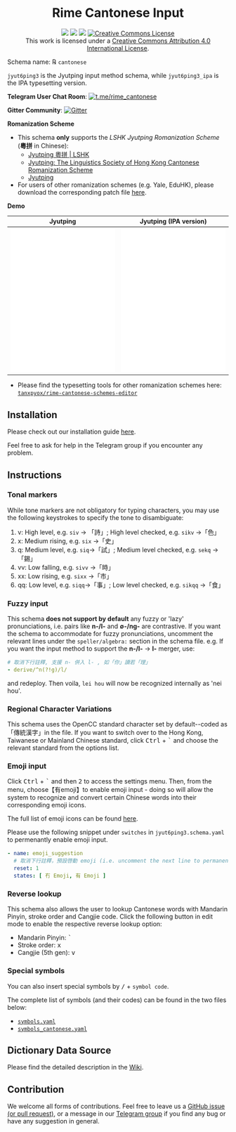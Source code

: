 <h1 align="center">Rime Cantonese Input</h1>

<p align="center">
<a href="https://github.com/rime/rime-cantonese/issues"><img src="https://img.shields.io/badge/Contributions-Welcomed-1dd3b0?style=for-the-badge&logo=github"/></a>
<a href="https://github.com/rime/rime-cantonese/releases"><img src="https://img.shields.io/github/v/release/rime/rime-cantonese?color=38618c&style=for-the-badge"/></a>
<a href="https://travis-ci.com/github/rime/rime-cantonese"><img src="https://img.shields.io/travis/com/rime/rime-cantonese?label=Deploy&logo=travis-ci&logoColor=white&style=for-the-badge"/></a>
<a rel="license" href="http://creativecommons.org/licenses/by/4.0/"><img alt="Creative Commons License" style="border-width:0" src="https://img.shields.io/github/license/rime/rime-cantonese?color=blue&label=License&logo=creative-commons&logoColor=white&style=for-the-badge"/></a>
<br/>
This work is licensed under a <a rel="license" href="http://creativecommons.org/licenses/by/4.0/">Creative Commons Attribution 4.0 International License</a>.
</p>

Schema name: ℞ `cantonese`

`jyut6ping3` is the Jyutping input method schema, while `jyut6ping3_ipa` is the IPA typesetting version.

**Telegram User Chat Room**: [![t.me/rime_cantonese](https://img.shields.io/badge/rime_cantonese-blue?style=flat-square&logo=telegram)](https://t.me/rime_cantonese)

**Gitter Community**: [![Gitter](https://img.shields.io/badge/rime_cantonese-blueviolet?style=flat-square&logo=gitter)](https://gitter.im/rime-cantonese/community?utm_source=badge&utm_medium=badge&utm_campaign=pr-badge)

**Romanization Scheme**

- This schema **only** supports the *LSHK Jyutping Romanization Scheme* (**粵拼** in Chinese):
    - [Jyutping 粵拼 | LSHK](https://www.lshk.org/jyutping)
    - [Jyutping: The Linguistics Society of Hong Kong Cantonese Romanization Scheme](https://www.jyutping.org/en/jyutping/)
    - [Jyutping](https://en.wikipedia.org/wiki/Jyutping)
- For users of other romanization schemes (e.g. Yale, EduHK), please download the corresponding patch file [here](https://github.com/tanxpyox/rime-cantonese-schemes).

**Demo**

| Jyutping                   | Jyutping (IPA version)        |
| -------------------------- | ------------------------- |
| ![示例 1](./demo/tone.gif) | ![示例 2](./demo/ipa.gif) |

* Please find the typesetting tools for other romanization schemes here: [`tanxpyox/rime-cantonese-schemes-editor`](https://github.com/tanxpyox/rime-cantonese-schemes-editor)

## Installation

Please check out our installation guide [here](https://github.com/rime/rime-cantonese/releases).

Feel free to ask for help in the Telegram group if you encounter any problem.

## Instructions

### Tonal markers

While tone markers are not obligatory for typing characters, you may use the following keystrokes to specify the tone to disambiguate:

1. v: High level, e.g. `siv` → 「詩」; High level checked, e.g. `sikv` →「色」
2. x: Medium rising, e.g. `six` →「史」
3. q: Medium level, e.g. `siq`→「試」; Medium level checked, e.g. `sekq` →「錫」
4. vv: Low falling, e.g. `sivv` →「時」
5. xx: Low rising, e.g. `sixx` →「市」
6. qq: Low level, e.g. `siqq`→「事」; Low level checked, e.g. `sikqq` →「食」

### Fuzzy input

This schema **does not support by default** any fuzzy or 'lazy' pronunciations, i.e. pairs like **n-/l-** and **&empty;-/ng-** are contrastive. If you want the schema to accommodate for fuzzy pronunciations, uncomment the relevant lines under the `speller/algebra:` section in the schema file. e.g. If you want the input method to support the **n-/l-** → **l-** merger, use:

```yaml
# 取消下行註釋, 支援 n- 併入 l- , 如「你」讀若「理」
- derive/^n(?!g)/l/
```

and redeploy. Then voila, `lei hou` will now be recognized internally as 'nei hou'.

### Regional Character Variations

This schema uses the OpenCC standard character set by default--coded as「傳統漢字」in the file. If you want to switch over to the Hong Kong, Taiwanese or Mainland Chinese standard, click <kbd>Ctrl</kbd> + <kbd>`</kbd> and choose the relevant standard from the options list.

### Emoji input
Click <kbd>Ctrl</kbd> + <kbd>`</kbd> and then <kbd>2</kbd> to access the settings menu. Then, from the menu, choose【有emoji】to enable emoji input - doing so will allow the system to recognize and convert certain Chinese words into their corresponding emoji icons.

The full list of emoji icons can be found [here](https://github.com/rime/rime-emoji/tree/master/opencc).

Please use the following snippet under `switches` in `jyut6ping3.schema.yaml` to permenantly enable emoji input.

```yaml
- name: emoji_suggestion
  # 取消下行註釋，預設啓動 emoji (i.e. uncomment the next line to permanently enable emoji input)
  reset: 1
  states: [ 冇 Emoji, 有 Emoji ]
```

### Reverse lookup

This schema also allows the user to lookup Cantonese words with Mandarin Pinyin, stroke order and Cangjie code. Click the following button in edit mode to enable the respective reverse lookup option:

- Mandarin Pinyin: <kbd>`</kbd>
- Stroke order: <kbd>x</kbd>
- Cangjie (5th gen): <kbd>v</kbd>

### Special symbols

You can also insert special symbols by <kbd>/</kbd> + `symbol code`.

The complete list of symbols (and their codes) can be found in the two files below:

- [`symbols.yaml`](https://github.com/rime/rime-prelude/blob/master/symbols.yaml)
- [`symbols_cantonese.yaml`](symbols_cantonese.yaml)

## Dictionary Data Source

Please find the detailed description in the [Wiki](https://github.com/rime/rime-cantonese/wiki).

## Contribution

We welcome all forms of contributions. Feel free to leave us a [GitHub issue (or pull request)](https://github.com/rime/rime-cantonese/issues), or a message in our [Telegram group](https://t.me/rime_cantonese) if you find any bug or have any suggestion in general.
